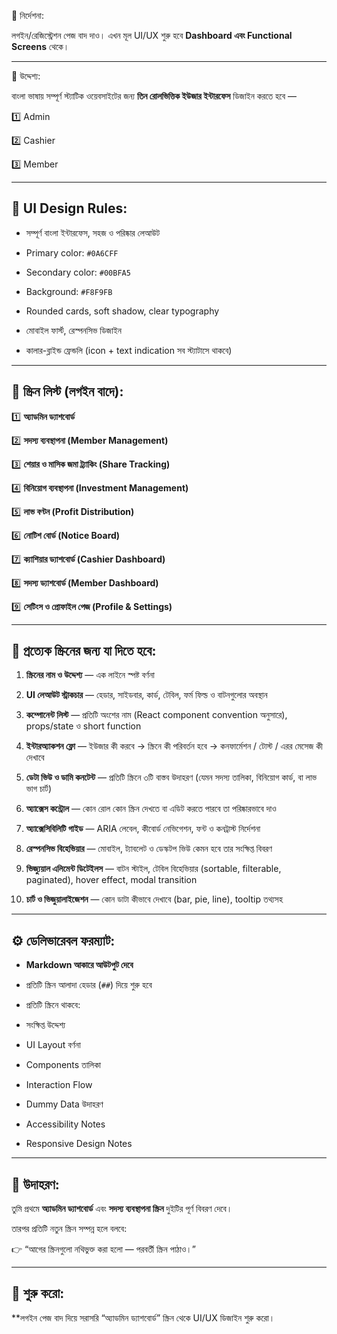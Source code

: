 🔰 নির্দেশনা:

লগইন/রেজিস্ট্রেশন পেজ বাদ দাও। এখন মূল UI/UX শুরু হবে **Dashboard এবং Functional Screens** থেকে।

---

🎯 উদ্দেশ্য:

বাংলা ভাষায় সম্পূর্ণ স্ট্যাটিক ওয়েবসাইটের জন্য **তিন রোলভিত্তিক ইউজার ইন্টারফেস** ডিজাইন করতে হবে —

1️⃣ Admin

2️⃣ Cashier

3️⃣ Member

---

## 🧱 UI Design Rules:

- সম্পূর্ণ বাংলা ইন্টারফেস, সহজ ও পরিষ্কার লেআউট

- Primary color: `#0A6CFF`

- Secondary color: `#00BFA5`

- Background: `#F8F9FB`

- Rounded cards, soft shadow, clear typography

- মোবাইল ফার্স্ট, রেস্পনসিভ ডিজাইন

- কালার-ব্লাইন্ড ফ্রেন্ডলি (icon + text indication সব স্ট্যাটাসে থাকবে)

---

## 📜 স্ক্রিন লিস্ট (লগইন বাদে):

1️⃣ **অ্যাডমিন ড্যাশবোর্ড**

2️⃣ **সদস্য ব্যবস্থাপনা (Member Management)**

3️⃣ **শেয়ার ও মাসিক জমা ট্র্যাকিং (Share Tracking)**

4️⃣ **বিনিয়োগ ব্যবস্থাপনা (Investment Management)**

5️⃣ **লাভ বণ্টন (Profit Distribution)**

6️⃣ **নোটিশ বোর্ড (Notice Board)**

7️⃣ **ক্যাশিয়ার ড্যাশবোর্ড (Cashier Dashboard)**

8️⃣ **সদস্য ড্যাশবোর্ড (Member Dashboard)**

9️⃣ **সেটিংস ও প্রোফাইল পেজ (Profile & Settings)**

---

## 🧩 প্রত্যেক স্ক্রিনের জন্য যা দিতে হবে:

1. **স্ক্রিনের নাম ও উদ্দেশ্য** — এক লাইনে স্পষ্ট বর্ণনা

2. **UI লেআউট স্ট্রাকচার** — হেডার, সাইডবার, কার্ড, টেবিল, ফর্ম ফিল্ড ও বাটনগুলোর অবস্থান

3. **কম্পোনেন্ট লিস্ট** — প্রতিটি অংশের নাম (React component convention অনুসারে), props/state ও short function

4. **ইন্টারঅ্যাকশন ফ্লো** — ইউজার কী করবে → স্ক্রিনে কী পরিবর্তন হবে → কনফার্মেশন / টোস্ট / এরর মেসেজ কী দেখাবে

5. **ডেটা ভিউ ও ডামি কনটেন্ট** — প্রতিটি স্ক্রিনে ৩টি বাস্তব উদাহরণ (যেমন সদস্য তালিকা, বিনিয়োগ কার্ড, বা লাভ ভাগ চার্ট)

6. **অ্যাক্সেস কন্ট্রোল** — কোন রোল কোন স্ক্রিন দেখতে বা এডিট করতে পারবে তা পরিষ্কারভাবে দাও

7. **অ্যাক্সেসিবিলিটি গাইড** — ARIA লেবেল, কীবোর্ড নেভিগেশন, ফন্ট ও কনট্রাস্ট নির্দেশনা

8. **রেস্পনসিভ বিহেভিয়ার** — মোবাইল, ট্যাবলেট ও ডেস্কটপ ভিউ কেমন হবে তার সংক্ষিপ্ত বিবরণ

9. **ভিজ্যুয়াল এলিমেন্ট ডিটেইলস** — বাটন স্টাইল, টেবিল বিহেভিয়ার (sortable, filterable, paginated), hover effect, modal transition

10. **চার্ট ও ভিজুয়ালাইজেশন** — কোন ডাটা কীভাবে দেখাবে (bar, pie, line), tooltip তথ্যসহ

---

## ⚙️ ডেলিভারেবল ফরম্যাট:

- **Markdown আকারে আউটপুট দেবে**

- প্রতিটি স্ক্রিন আলাদা হেডার (`##`) দিয়ে শুরু হবে

- প্রতিটি স্ক্রিনে থাকবে:

- সংক্ষিপ্ত উদ্দেশ্য

- UI Layout বর্ণনা

- Components তালিকা

- Interaction Flow

- Dummy Data উদাহরণ

- Accessibility Notes

- Responsive Design Notes

---

## 📌 উদাহরণ:

তুমি প্রথমে **অ্যাডমিন ড্যাশবোর্ড** এবং **সদস্য ব্যবস্থাপনা স্ক্রিন** দুইটির পূর্ণ বিবরণ দেবে।

তারপর প্রতিটি নতুন স্ক্রিন সম্পন্ন হলে বলবে:

👉 “আগের স্ক্রিনগুলো নথিভুক্ত করা হলো — পরবর্তী স্ক্রিন পাঠাও।”

---

## 🚀 শুরু করো:

**লগইন পেজ বাদ দিয়ে সরাসরি “অ্যাডমিন ড্যাশবোর্ড” স্ক্রিন থেকে UI/UX ডিজাইন শুরু করো।